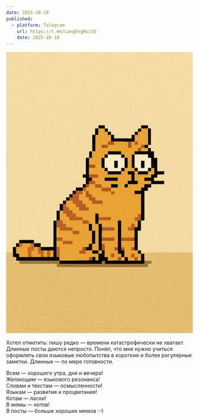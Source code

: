 ```yaml
---
date: 2025-10-18
published:
  - platform: Telegram
    url: https://t.me/LangEngRu/35
    date: 2025-10-18
---
```


![](2025-10-18-short-post-motivation.jpg)

Хотел отметить: пишу редко — времени катастрофически не хватает. Длинные посты даются непросто. Понял, что мне нужно учиться оформлять свои языковые любопытства в короткие и более регулярные заметки. Длинные — по мере готовности.

Всем — хорошего утра, дня и вечера!  
Желающим — языкового резонанса!  
Словам и текстам — осмысленности!  
Языкам — развития и процветания!  
Котам — ласки!  
В мемы — котов!  
В посты — больше хороших мемов :-)